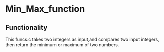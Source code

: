 # Min_Max_function
## Functionality
This funcs.c takes two integers as input,and compares two input integers, then return the minimum or maximum of two numbers.
